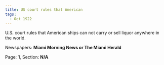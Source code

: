 ```yaml
---  
title: US court rules that American  
tags:  
  - Oct 1922  
---  
```

  
U.S. court rules that American ships can not carry or sell liquor anywhere in the world.  
  
Newspapers: **Miami Morning News or The Miami Herald**  
  
Page: **1**, Section: **N/A** 
